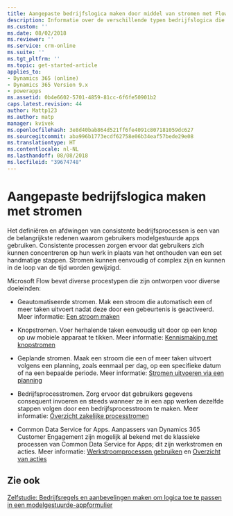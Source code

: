 ```yaml
---
title: Aangepaste bedrijfslogica maken door middel van stromen met Flow | MicrosoftDocs
description: Informatie over de verschillende typen bedrijfslogica die u in uw app kunt gebruiken
ms.custom: ''
ms.date: 08/02/2018
ms.reviewer: ''
ms.service: crm-online
ms.suite: ''
ms.tgt_pltfrm: ''
ms.topic: get-started-article
applies_to:
- Dynamics 365 (online)
- Dynamics 365 Version 9.x
- powerapps
ms.assetid: 0b4e6602-5701-4859-81cc-6f6fe50901b2
caps.latest.revision: 44
author: Mattp123
ms.author: matp
manager: kvivek
ms.openlocfilehash: 3e8d40bab864d521ff6fe4091c807181059dc627
ms.sourcegitcommit: aba996b1773ecdf62758e06b34eaf57bede29e08
ms.translationtype: HT
ms.contentlocale: nl-NL
ms.lasthandoff: 08/08/2018
ms.locfileid: "39674748"
---
```

# <a name="create-custom-business-logic-with-flows"></a>Aangepaste bedrijfslogica maken met stromen

Het definiëren en afdwingen van consistente bedrijfsprocessen is een van de belangrijkste redenen waarom gebruikers modelgestuurde apps gebruiken. Consistente processen zorgen ervoor dat gebruikers zich kunnen concentreren op hun werk in plaats van het onthouden van een set handmatige stappen. Stromen kunnen eenvoudig of complex zijn en kunnen in de loop van de tijd worden gewijzigd.  
  
Microsoft Flow bevat diverse procestypen die zijn ontworpen voor diverse doeleinden:  

-   Geautomatiseerde stromen. Mak een stroom die automatisch een of meer taken uitvoert nadat deze door een gebeurtenis is geactiveerd. Meer informatie: [Een stroom maken](/flow/get-started-logic-flow)
    
-   Knopstromen. Voer herhalende taken eenvoudig uit door op een knop op uw mobiele apparaat te tikken. Meer informatie: [Kennismaking met knopstromen](/flow/introduction-to-button-flows)
  
-   Geplande stromen. Maak een stroom die een of meer taken uitvoert volgens een planning, zoals eenmaal per dag, op een specifieke datum of na een bepaalde periode. Meer informatie: [Stromen uitvoeren via een planning](/flow/run-scheduled-tasks)
  
-   Bedrijfsprocesstromen.  Zorg ervoor dat gebruikers gegevens consequent invoeren en steeds wanneer ze in een app werken dezelfde stappen volgen door een bedrijfsprocesstroom te maken. Meer informatie: [Overzicht zakelijke processtromen](/flow/business-process-flows-overview)

-   Common Data Service for Apps. Aanpassers van Dynamics 365 Customer Engagement zijn mogelijk al bekend met de klassieke processen van Common Data Service for Apps; dit zijn werkstromen en acties. Meer informatie: [Werkstroomprocessen gebruiken](/flow/workflow-processes) en [Overzicht van acties](/flow/actions)
  
## <a name="see-also"></a>Zie ook  
[Zelfstudie: Bedrijfsregels en aanbevelingen maken om logica toe te passen in een modelgestuurde-appformulier](create-business-rules-recommendations-apply-logic-form.md)
